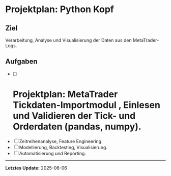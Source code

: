 # Projektplan: Python Kopf

## Ziel
Verarbeitung, Analyse und Visualisierung der Daten aus den MetaTrader-Logs.

## Aufgaben

- [ ] # Projektplan: MetaTrader Tickdaten-Importmodul , Einlesen und Validieren der Tick- und Orderdaten (pandas, numpy).
- [ ] Zeitreihenanalyse, Feature Engineering.
- [ ] Modellierung, Backtesting, Visualisierung.
- [ ] Automatisierung und Reporting.

---

**Letztes Update:** 2025-06-06
